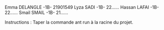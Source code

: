 Emma DELANGLE -1B- 21901549
Lyza SADI -1B- 22......
Hassan LAFAI -1B- 22......
Smail SMAIL -1B- 21......

Instructions :
Taper la commande ant run à la racine du projet.
